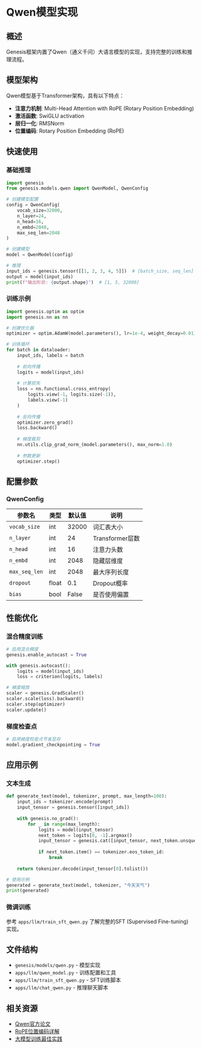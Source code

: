 # Qwen模型实现

## 概述

Genesis框架内置了Qwen（通义千问）大语言模型的实现，支持完整的训练和推理流程。

## 模型架构

Qwen模型基于Transformer架构，具有以下特点：

- **注意力机制**: Multi-Head Attention with RoPE (Rotary Position Embedding)
- **激活函数**: SwiGLU activation
- **层归一化**: RMSNorm
- **位置编码**: Rotary Position Embedding (RoPE)

## 快速使用

### 基础推理

```python
import genesis
from genesis.models.qwen import QwenModel, QwenConfig

# 创建模型配置
config = QwenConfig(
    vocab_size=32000,
    n_layer=24,
    n_head=16,
    n_embd=2048,
    max_seq_len=2048
)

# 创建模型
model = QwenModel(config)

# 推理
input_ids = genesis.tensor([[1, 2, 3, 4, 5]])  # [batch_size, seq_len]
output = model(input_ids)
print(f"输出形状: {output.shape}")  # [1, 5, 32000]
```

### 训练示例

```python
import genesis.optim as optim
import genesis.nn as nn

# 创建优化器
optimizer = optim.AdamW(model.parameters(), lr=1e-4, weight_decay=0.01)

# 训练循环
for batch in dataloader:
    input_ids, labels = batch
    
    # 前向传播
    logits = model(input_ids)
    
    # 计算损失
    loss = nn.functional.cross_entropy(
        logits.view(-1, logits.size(-1)),
        labels.view(-1)
    )
    
    # 反向传播
    optimizer.zero_grad()
    loss.backward()
    
    # 梯度裁剪
    nn.utils.clip_grad_norm_(model.parameters(), max_norm=1.0)
    
    # 参数更新
    optimizer.step()
```

## 配置参数

### QwenConfig

| 参数名 | 类型 | 默认值 | 说明 |
|--------|------|--------|------|
| `vocab_size` | int | 32000 | 词汇表大小 |
| `n_layer` | int | 24 | Transformer层数 |
| `n_head` | int | 16 | 注意力头数 |
| `n_embd` | int | 2048 | 隐藏层维度 |
| `max_seq_len` | int | 2048 | 最大序列长度 |
| `dropout` | float | 0.1 | Dropout概率 |
| `bias` | bool | False | 是否使用偏置 |

## 性能优化

### 混合精度训练

```python
# 启用混合精度
genesis.enable_autocast = True

with genesis.autocast():
    logits = model(input_ids)
    loss = criterion(logits, labels)

# 梯度缩放
scaler = genesis.GradScaler()
scaler.scale(loss).backward()
scaler.step(optimizer)
scaler.update()
```

### 梯度检查点

```python
# 启用梯度检查点节省显存
model.gradient_checkpointing = True
```

## 应用示例

### 文本生成

```python
def generate_text(model, tokenizer, prompt, max_length=100):
    input_ids = tokenizer.encode(prompt)
    input_tensor = genesis.tensor([input_ids])
    
    with genesis.no_grad():
        for _ in range(max_length):
            logits = model(input_tensor)
            next_token = logits[0, -1].argmax()
            input_tensor = genesis.cat([input_tensor, next_token.unsqueeze(0).unsqueeze(0)], dim=1)
            
            if next_token.item() == tokenizer.eos_token_id:
                break
    
    return tokenizer.decode(input_tensor[0].tolist())

# 使用示例
generated = generate_text(model, tokenizer, "今天天气")
print(generated)
```

### 微调训练

参考 `apps/llm/train_sft_qwen.py` 了解完整的SFT (Supervised Fine-tuning) 实现。

## 文件结构

- `genesis/models/qwen.py` - 模型实现
- `apps/llm/qwen_model.py` - 训练配置和工具
- `apps/llm/train_sft_qwen.py` - SFT训练脚本
- `apps/llm/chat_qwen.py` - 推理聊天脚本

## 相关资源

- [Qwen官方论文](https://arxiv.org/abs/2309.16609)
- [RoPE位置编码详解](../tutorials/rope-attention.md)
- [大模型训练最佳实践](../training/llm-training.md)